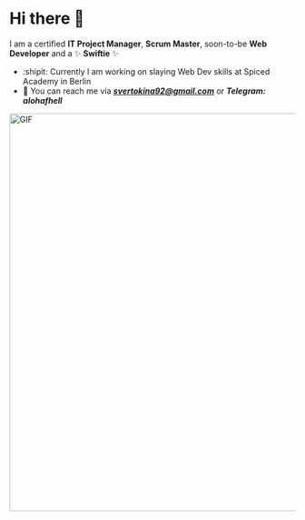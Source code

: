 # Hi there 👋

I am a certified **IT Project Manager**, **Scrum Master**, soon-to-be **Web Developer** and a :sparkles: **Swiftie** :sparkles:
- :shipit: Currently I am working on slaying Web Dev skills at Spiced Academy in Berlin
- :postbox: You can reach me via ***svertokina92@gmail.com*** or ***Telegram: alohafhell***
<img hight="300" width="700" alt="GIF" align="center" src="[https://github.com/Xx-Ashutosh-xX/Xx-Ashutosh-xX/blob/master/assets/208593.gif](https://media0.giphy.com/media/v1.Y2lkPTc5MGI3NjExaWo5OHV2dm5rOGVvenNjOGl6NzQzcXZwNjU3dWxtb3d0OWUwbWViMiZlcD12MV9pbnRlcm5hbF9naWZfYnlfaWQmY3Q9Zw/8lgqAbycBjosxjfi9k/giphy.gif)">

